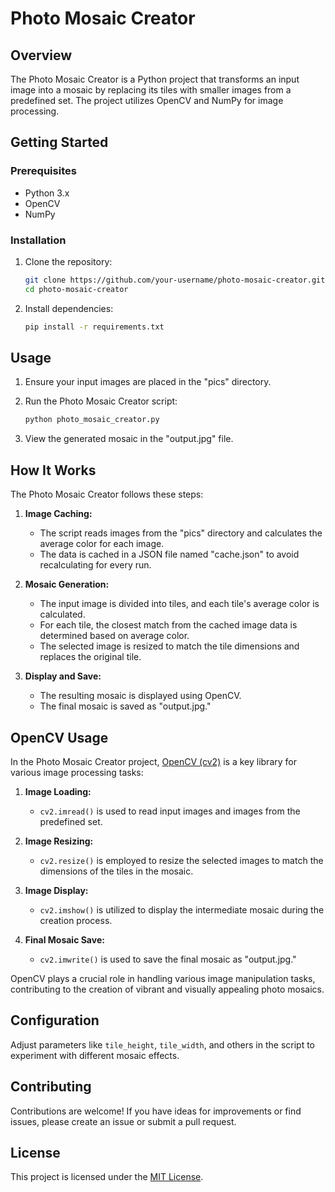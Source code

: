 # Photo Mosaic Creator

## Overview

The Photo Mosaic Creator is a Python project that transforms an input image into a mosaic by replacing its tiles with smaller images from a predefined set. The project utilizes OpenCV and NumPy for image processing.

## Getting Started

### Prerequisites

- Python 3.x
- OpenCV
- NumPy

### Installation

1. Clone the repository:

    ```bash
    git clone https://github.com/your-username/photo-mosaic-creator.git
    cd photo-mosaic-creator
    ```

2. Install dependencies:

    ```bash
    pip install -r requirements.txt
    ```

## Usage

1. Ensure your input images are placed in the "pics" directory.
2. Run the Photo Mosaic Creator script:

    ```bash
    python photo_mosaic_creator.py
    ```

3. View the generated mosaic in the "output.jpg" file.

## How It Works

The Photo Mosaic Creator follows these steps:

1. **Image Caching:**
   - The script reads images from the "pics" directory and calculates the average color for each image.
   - The data is cached in a JSON file named "cache.json" to avoid recalculating for every run.

2. **Mosaic Generation:**
   - The input image is divided into tiles, and each tile's average color is calculated.
   - For each tile, the closest match from the cached image data is determined based on average color.
   - The selected image is resized to match the tile dimensions and replaces the original tile.

3. **Display and Save:**
   - The resulting mosaic is displayed using OpenCV.
   - The final mosaic is saved as "output.jpg."

## OpenCV Usage

In the Photo Mosaic Creator project, [OpenCV (cv2)](https://opencv.org/) is a key library for various image processing tasks:

1. **Image Loading:**
   - `cv2.imread()` is used to read input images and images from the predefined set.

2. **Image Resizing:**
   - `cv2.resize()` is employed to resize the selected images to match the dimensions of the tiles in the mosaic.

3. **Image Display:**
   - `cv2.imshow()` is utilized to display the intermediate mosaic during the creation process.

4. **Final Mosaic Save:**
   - `cv2.imwrite()` is used to save the final mosaic as "output.jpg."

OpenCV plays a crucial role in handling various image manipulation tasks, contributing to the creation of vibrant and visually appealing photo mosaics.


## Configuration

Adjust parameters like `tile_height`, `tile_width`, and others in the script to experiment with different mosaic effects.

## Contributing

Contributions are welcome! If you have ideas for improvements or find issues, please create an issue or submit a pull request.

## License

This project is licensed under the [MIT License](LICENSE).
